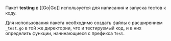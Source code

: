 Пакет **testing** в [[Go|Go]] используется для написания и запуска тестов к коду. 

Для использования пакета необходимо создать файлы с расширением `_test.go` в той же директории, что и тестируемый код, и в них определить функции, начинающиеся с префикса `Test`.

